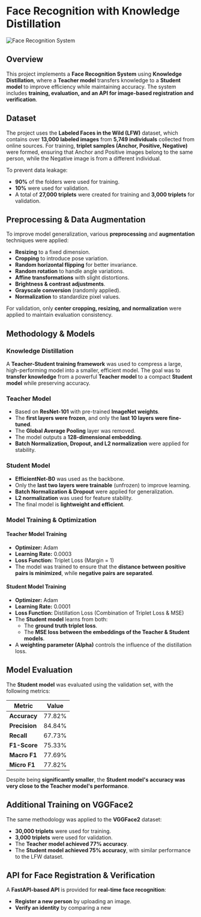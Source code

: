 # Face Recognition with Knowledge Distillation

![Face Recognition System](https://via.placeholder.com/800x400.png?text=Face+Recognition+System)

## Overview
This project implements a **Face Recognition System** using **Knowledge Distillation**, where a **Teacher model** transfers knowledge to a **Student model** to improve efficiency while maintaining accuracy. The system includes **training, evaluation, and an API for image-based registration and verification**.

## Dataset
The project uses the **Labeled Faces in the Wild (LFW)** dataset, which contains over **13,000 labeled images** from **5,749 individuals** collected from online sources. For training, **triplet samples (Anchor, Positive, Negative)** were formed, ensuring that Anchor and Positive images belong to the same person, while the Negative image is from a different individual.

To prevent data leakage:
- **90%** of the folders were used for training.
- **10%** were used for validation.
- A total of **27,000 triplets** were created for training and **3,000 triplets** for validation.

## Preprocessing & Data Augmentation
To improve model generalization, various **preprocessing** and **augmentation** techniques were applied:
- **Resizing** to a fixed dimension.
- **Cropping** to introduce pose variation.
- **Random horizontal flipping** for better invariance.
- **Random rotation** to handle angle variations.
- **Affine transformations** with slight distortions.
- **Brightness & contrast adjustments**.
- **Grayscale conversion** (randomly applied).
- **Normalization** to standardize pixel values.

For validation, only **center cropping, resizing, and normalization** were applied to maintain evaluation consistency.

## Methodology & Models

### Knowledge Distillation
A **Teacher-Student training framework** was used to compress a large, high-performing model into a smaller, efficient model. The goal was to **transfer knowledge** from a powerful **Teacher model** to a compact **Student model** while preserving accuracy.

### Teacher Model
- Based on **ResNet-101** with pre-trained **ImageNet weights**.
- The **first layers were frozen**, and only the **last 10 layers were fine-tuned**.
- The **Global Average Pooling** layer was removed.
- The model outputs a **128-dimensional embedding**.
- **Batch Normalization, Dropout, and L2 normalization** were applied for stability.

### Student Model
- **EfficientNet-B0** was used as the backbone.
- Only the **last two layers were trainable** (unfrozen) to improve learning.
- **Batch Normalization & Dropout** were applied for generalization.
- **L2 normalization** was used for feature stability.
- The final model is **lightweight and efficient**.

### Model Training & Optimization

#### **Teacher Model Training**
- **Optimizer:** Adam
- **Learning Rate:** 0.0003
- **Loss Function:** Triplet Loss (Margin = 1)
- The model was trained to ensure that the **distance between positive pairs is minimized**, while **negative pairs are separated**.

#### **Student Model Training**
- **Optimizer:** Adam
- **Learning Rate:** 0.0001
- **Loss Function:** Distillation Loss (Combination of Triplet Loss & MSE)
- The **Student model** learns from both:
  - The **ground truth triplet loss**.
  - The **MSE loss between the embeddings of the Teacher & Student models**.
- A **weighting parameter (Alpha)** controls the influence of the distillation loss.

## Model Evaluation
The **Student model** was evaluated using the validation set, with the following metrics:

| Metric      | Value  |
|------------|--------|
| **Accuracy** | 77.82% |
| **Precision** | 84.84% |
| **Recall** | 67.73% |
| **F1-Score** | 75.33% |
| **Macro F1** | 77.69% |
| **Micro F1** | 77.82% |

Despite being **significantly smaller**, the **Student model's accuracy was very close to the Teacher model's performance**.

## Additional Training on VGGFace2
The same methodology was applied to the **VGGFace2** dataset:
- **30,000 triplets** were used for training.
- **3,000 triplets** were used for validation.
- The **Teacher model achieved 77% accuracy**.
- The **Student model achieved 75% accuracy**, with similar performance to the LFW dataset.

## API for Face Registration & Verification
A **FastAPI-based API** is provided for **real-time face recognition**:
- **Register a new person** by uploading an image.
- **Verify an identity** by comparing a new
